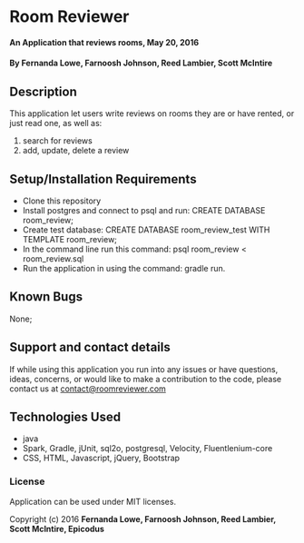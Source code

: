 # Room Reviewer

#### An Application that reviews rooms, May 20, 2016

#### By Fernanda Lowe, Farnoosh Johnson, Reed Lambier, Scott McIntire

## Description

This application let users write reviews on rooms they are or have rented, or just read one, as well as:

1. search for reviews
2. add, update, delete a review

## Setup/Installation Requirements

* Clone this repository
* Install postgres and connect to psql and run: CREATE DATABASE room_review;
* Create test database: CREATE DATABASE room_review_test WITH TEMPLATE room_review;
* In the command line run this command: psql room_review < room_review.sql
* Run the application in using the command: gradle run.


## Known Bugs

None;

## Support and contact details

If while using this application you run into any issues or have questions, ideas, concerns, or would like to make a contribution to the code, please contact us at contact@roomreviewer.com

## Technologies Used

* java
* Spark, Gradle, jUnit, sql2o, postgresql, Velocity, Fluentlenium-core
* CSS, HTML, Javascript, jQuery, Bootstrap


### License

Application can be used under MIT licenses.

Copyright (c) 2016 **Fernanda Lowe, Farnoosh Johnson, Reed Lambier, Scott McIntire, Epicodus**

